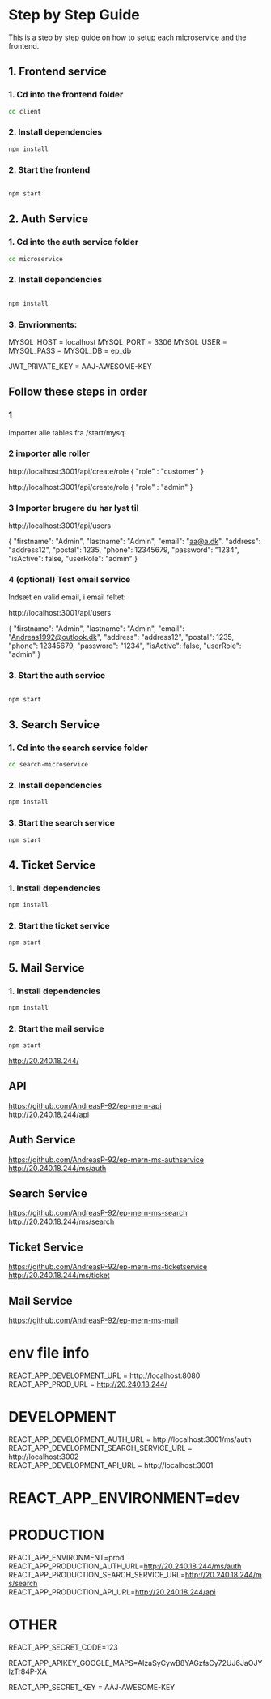 # Step by Step Guide
This is a step by step guide on how to setup each microservice and the frontend.

## 1. Frontend service

### 1. Cd into the frontend folder

```bash
cd client
```

### 2. Install dependencies

```bash
npm install
```

### 2. Start the frontend

```bash

npm start
```

## 2. Auth Service

### 1. Cd into the auth service folder

```bash
cd microservice
```

### 2. Install dependencies

```bash

npm install
```

### 3. Envrionments:

MYSQL_HOST = localhost
MYSQL_PORT = 3306
MYSQL_USER = <Your user here>
MYSQL_PASS = <Your Password here>
MYSQL_DB = ep_db

JWT_PRIVATE_KEY = AAJ-AWESOME-KEY

## Follow these steps in order

### 1 
importer alle tables fra /start/mysql
### 2 importer alle roller
http://localhost:3001/api/create/role
{
    "role" : "customer"
}

http://localhost:3001/api/create/role
{
    "role" : "admin"
}

### 3 Importer brugere du har lyst til

http://localhost:3001/api/users

{
    "firstname": "Admin",
    "lastname": "Admin",
    "email": "aa@a.dk",
    "address": "address12",
    "postal": 1235,
    "phone": 12345679,
    "password": "1234",
    "isActive": false,
    "userRole": "admin"
}

### 4 (optional) Test email service

Indsæt en valid email, i email feltet:

http://localhost:3001/api/users

{
    "firstname": "Admin",
    "lastname": "Admin",
    "email": "Andreas1992@outlook.dk",
    "address": "address12",
    "postal": 1235,
    "phone": 12345679,
    "password": "1234",
    "isActive": false,
    "userRole": "admin"
}

### 3. Start the auth service

```bash

npm start
```

## 3. Search Service

### 1. Cd into the search service folder

```bash
cd search-microservice
```

### 2. Install dependencies

```bash
npm install
```

### 3. Start the search service

```bash
npm start
```

## 4. Ticket Service

### 1. Install dependencies

```bash
npm install
```

### 2. Start the ticket service

```bash
npm start
```

## 5. Mail Service

### 1. Install dependencies

```bash
npm install
```

### 2. Start the mail service

```bash
npm start
```


http://20.240.18.244/
## API
https://github.com/AndreasP-92/ep-mern-api<br>
http://20.240.18.244/api<br>
## Auth Service
https://github.com/AndreasP-92/ep-mern-ms-authservice<br>
http://20.240.18.244/ms/auth<br>
## Search Service
https://github.com/AndreasP-92/ep-mern-ms-search<br>
http://20.240.18.244/ms/search
## Ticket Service
https://github.com/AndreasP-92/ep-mern-ms-ticketservice<br>
http://20.240.18.244/ms/ticket
## Mail Service
https://github.com/AndreasP-92/ep-mern-ms-mail
# env file info

REACT_APP_DEVELOPMENT_URL = http://localhost:8080<br>
REACT_APP_PROD_URL = http://20.240.18.244/<br>


# DEVELOPMENT
REACT_APP_DEVELOPMENT_AUTH_URL = http://localhost:3001/ms/auth<br>
REACT_APP_DEVELOPMENT_SEARCH_SERVICE_URL = http://localhost:3002 <br>
REACT_APP_DEVELOPMENT_API_URL = http://localhost:3001<br>
# REACT_APP_ENVIRONMENT=dev

# PRODUCTION
REACT_APP_ENVIRONMENT=prod
REACT_APP_PRODUCTION_AUTH_URL=http://20.240.18.244/ms/auth<br>
REACT_APP_PRODUCTION_SEARCH_SERVICE_URL=http://20.240.18.244/ms/search<br>
REACT_APP_PRODUCTION_API_URL=http://20.240.18.244/api<br>
# OTHER

REACT_APP_SECRET_CODE=123<br>

REACT_APP_APIKEY_GOOGLE_MAPS=AIzaSyCywB8YAGzfsCy72UJ6JaOJYIzTr84P-XA<br>

REACT_APP_SECRET_KEY = AAJ-AWESOME-KEY<br>

